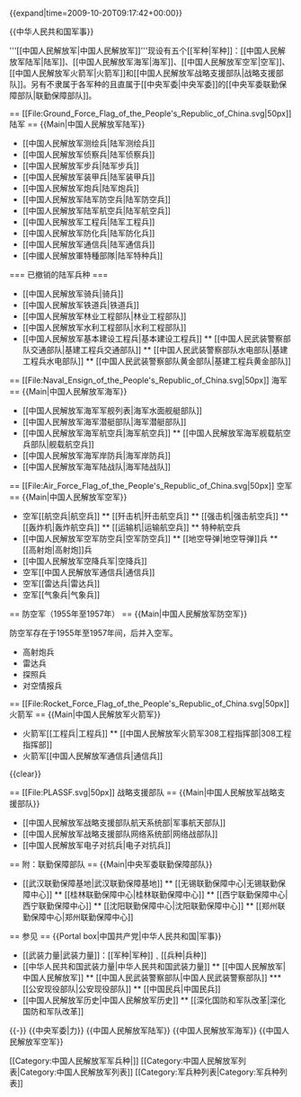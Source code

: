 {{expand|time=2009-10-20T09:17:42+00:00}}

{{中华人民共和国军事}}

'''[[中国人民解放军|中国人民解放军]]'''现设有五个[[军种|军种]]：[[中国人民解放军陆军|陆军]]、[[中国人民解放军海军|海军]]、[[中国人民解放军空军|空军]]、[[中国人民解放军火箭军|火箭军]]和[[中国人民解放军战略支援部队|战略支援部队]]。另有不隶属于各军种的且直属于[[中央军委|中央军委]]的[[中央军委联勤保障部队|联勤保障部队]]。

== [[File:Ground_Force_Flag_of_the_People's_Republic_of_China.svg|50px]] 陆军 ==
{{Main|中国人民解放军陆军}}

* [[中国人民解放军测绘兵|陆军测绘兵]]
* [[中国人民解放军侦察兵|陆军侦察兵]]
* [[中国人民解放军步兵|陆军步兵]]
* [[中国人民解放军装甲兵|陆军装甲兵]]
* [[中国人民解放军炮兵|陆军炮兵]]
* [[中国人民解放军陆军防空兵|陆军防空兵]]
* [[中国人民解放军陆军航空兵|陆军航空兵]]
* [[中国人民解放军工程兵|陆军工程兵]]
* [[中国人民解放军防化兵|陆军防化兵]]
* [[中国人民解放军通信兵|陆军通信兵]]
* [[中國人民解放軍特種部隊|陆军特种兵]]

=== 已撤销的陆军兵种 ===
* [[中国人民解放军骑兵|骑兵]]
* [[中国人民解放军铁道兵|铁道兵]]
* [[中国人民解放军林业工程部队|林业工程部队]]
* [[中国人民解放军水利工程部队|水利工程部队]]
* [[中国人民解放军基本建设工程兵|基本建设工程兵]]
** [[中国人民武装警察部队交通部队|基建工程兵交通部队]]
** [[中国人民武装警察部队水电部队|基建工程兵水电部队]]
** [[中国人民武装警察部队黄金部队|基建工程兵黄金部队]]

== [[File:Naval_Ensign_of_the_People's_Republic_of_China.svg|50px]] 海军 ==
{{Main|中国人民解放军海军}}

* [[中国人民解放军海军军舰列表|海军水面舰艇部队]]
* [[中国人民解放军海军潜艇部队|海军潜艇部队]]
* [[中国人民解放军海军航空兵|海军航空兵]]
** [[中国人民解放军海军舰载航空兵部队|舰载航空兵]]
* [[中国人民解放军海军岸防兵|海军岸防兵]]
* [[中国人民解放军海军陆战队|海军陆战队]]

== [[File:Air_Force_Flag_of_the_People's_Republic_of_China.svg|50px]] 空军 == 
{{Main|中国人民解放军空军}}

* 空军[[航空兵|航空兵]]
** [[歼击机|歼击航空兵]]
** [[强击机|强击航空兵]]
** [[轰炸机|轰炸航空兵]]
** [[运输机|运输航空兵]]
** 特种航空兵
* [[中国人民解放军空军防空兵|空军防空兵]]
** [[地空导弹|地空导弹]]兵
** [[高射炮|高射炮]]兵
* [[中国人民解放军空降兵军|空降兵]]
* 空军[[中国人民解放军通信兵|通信兵]]
* 空军[[雷达兵|雷达兵]]
* 空军[[气象兵|气象兵]]

== 防空军（1955年至1957年） ==
{{Main|中国人民解放军防空军}}

防空军存在于1955年至1957年间，后并入空军。

* 高射炮兵
* 雷达兵
* 探照兵
* 对空情报兵

== [[File:Rocket_Force_Flag_of_the_People's_Republic_of_China.svg|50px]] 火箭军 ==
{{Main|中国人民解放军火箭军}}

* 火箭军[[工程兵|工程兵]]
** [[中国人民解放军火箭军308工程指挥部|308工程指挥部]]
* 火箭军[[中国人民解放军通信兵|通信兵]]

{{clear}}

== [[File:PLASSF.svg|50px]] 战略支援部队 ==
{{Main|中国人民解放军战略支援部队}}

* [[中国人民解放军战略支援部队航天系统部|军事航天部队]]
* [[中国人民解放军战略支援部队网络系统部|网络战部队]]
* [[中国人民解放军电子对抗兵|电子对抗兵]]

== 附：联勤保障部队 ==
{{Main|中央军委联勤保障部队}}

* [[武汉联勤保障基地|武汉联勤保障基地]]
** [[无锡联勤保障中心|无锡联勤保障中心]]
** [[桂林联勤保障中心|桂林联勤保障中心]]
** [[西宁联勤保障中心|西宁联勤保障中心]]
** [[沈阳联勤保障中心|沈阳联勤保障中心]]
** [[郑州联勤保障中心|郑州联勤保障中心]]

== 参见 ==
{{Portal box|中国共产党|中华人民共和国|军事}}
* [[武装力量|武装力量]]：[[军种|军种]]﹑[[兵种|兵种]]
* [[中华人民共和国武装力量|中华人民共和国武装力量]]
** [[中国人民解放军|中国人民解放军]]
** [[中国人民武装警察部队|中国人民武装警察部队]]
*** [[公安现役部队|公安现役部队]]
** [[中国民兵|中国民兵]]
* [[中国人民解放军历史|中国人民解放军历史]]
** [[深化国防和军队改革|深化国防和军队改革]]

{{-}}
{{中央军委|力}}
{{中国人民解放军陆军}}
{{中国人民解放军海军}}
{{中国人民解放军空军}}

[[Category:中国人民解放军军兵种|]]
[[Category:中国人民解放军列表|Category:中国人民解放军列表]]
[[Category:军兵种列表|Category:军兵种列表]]